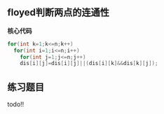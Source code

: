 ## floyed判断两点的连通性





**核心代码**

```c
for(int k=1;k<=n;k++)
  for(int i=1;i<=n;i++)
    for(int j=1;j<=n;j++)
    dis[i][j]=dis[i][j]||(dis[i][k]&&dis[k][j]);
```

## 练习题目

todo!!
